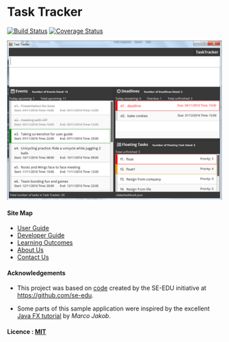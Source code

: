 # Task Tracker

[![Build Status](https://travis-ci.org/CS2103AUG2016-T11-C4/main.svg?branch=master)](https://travis-ci.org/CS2103AUG2016-T11-C4/main)
[![Coverage Status](https://coveralls.io/repos/github/CS2103AUG2016-T11-C4/main/badge.svg?branch=master)](https://coveralls.io/github/CS2103AUG2016-T11-C4/main?branch=master)

![Task Tracker Screenshot](docs/images/TaskTrackerScreenshot.png)

#### Site Map
* [User Guide](docs/UserGuide.md)
* [Developer Guide](docs/DeveloperGuide.md)
* [Learning Outcomes](docs/LearningOutcomes.md)
* [About Us](docs/AboutUs.md)
* [Contact Us](docs/ContactUs.md)

#### Acknowledgements

* This project was based on
  [code](https://github.com/se-edu/addressbook-level4) created by the SE-EDU
  initiative at https://github.com/se-edu.

* Some parts of this sample application were inspired by the excellent
  [Java FX tutorial](http://code.makery.ch/library/javafx-8-tutorial/) by
  *Marco Jakob*.

#### Licence : [MIT](LICENSE)
